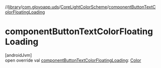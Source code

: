 //[library](../../../index.md)/[com.glovoapp.uds](../index.md)/[CoreLightColorScheme](index.md)/[componentButtonTextColorFloatingLoading](component-button-text-color-floating-loading.md)

# componentButtonTextColorFloatingLoading

[androidJvm]\
open override val [componentButtonTextColorFloatingLoading](component-button-text-color-floating-loading.md): [Color](https://developer.android.com/reference/kotlin/androidx/compose/ui/graphics/Color.html)
